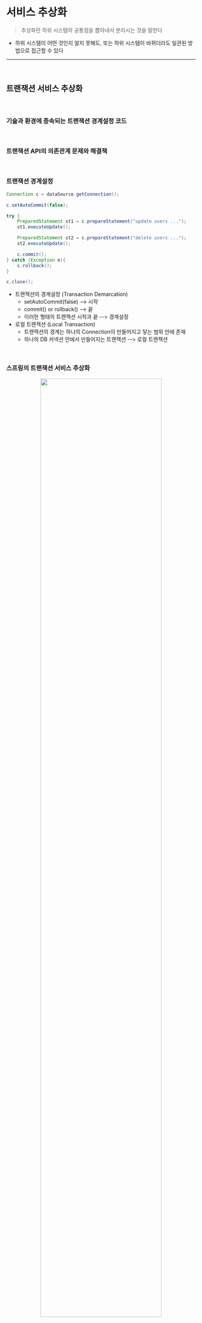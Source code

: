 # 서비스 추상화
> 추상화란 하위 시스템의 공통점을 뽑아내서 분리시는 것을 말한다
* 하위 시스템이 어떤 것인지 알지 못해도, 또는 하위 시스템이 바뀌더라도 일관된 방법으로 접근할 수 있다

<hr>
<br>

## 트랜잭션 서비스 추상화
#### 

<br>

### 기술과 환경에 종속되는 트랜잭션 경계설정 코드

<br>

### 트랜잭션 API의 의존관계 문제와 해결책

<br>

### 트랜잭션 경계설정

```java
Connection c = dataSource.getConnection();

c.setAutoCommit(false);

try {
    PreparedStatement st1 = c.prepareStatement("update users ...");
    st1.executeUpdate();

    PreparedStatement st2 = c.prepareStatement("delete users ...");
    st2.executeUpdate();

    c.commit();
} catch (Exception e){
    c.rollback();
}

c.close();
```

* 트랜잭션의 경계설정 (Transaction Demarcation)
  * setAutoCommit(false) --> 시작
  * commit() or rollback() --> 끝
  * 이러한 형태의 트랜잭션 시작과 끝 --> 경계설정
* 로컬 트랜잭션 (Local Transaction)
  * 트랜잭션의 경계는 하나의 Connection이 만들어지고 닿는 범위 안에 존재
  * 하나의 DB 커넥션 안에서 만들어지는 트랜잭션 --> 로컬 트랜잭션

<br>

### 스프링의 트랜잭션 서비스 추상화

<div align="center">
    <img width="80%" src="https://github.com/PoSungKim/development_study/assets/37537227/15f9436b-3b01-4227-8e61-2e7fd662de09" >
</div>

```java
public void upgradeLevels() {
    PlatformTransactionManager transactionManager = new DataSourceTransactionManager(dataSource); // datasource : JDBC 트랜잭션 추상 오브젝트 생성

    TransactionStatus status = transactionManager.getTransaction(new DefaultTransactionDefinition());

    try {
        List<User> users = userDao.getAll();
        for (User user : users) {
            if (canUpgradeLevel(user)) {
                upgradeLevel(user);
            }
        }
    } catch (RuntimeException e) {
        transaction<anager.rollback(status);
        throw e;
    }
}
```

<br>
<hr>
<br>
